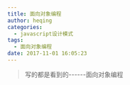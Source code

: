 ```yaml
---
title: 面向对象编程
author: heqing
categories:
  - javascript设计模式
tags:
  - 面向对象编程
date: 2017-11-01 16:05:23
---
```


> 写的都是看到的------面向对象编程


